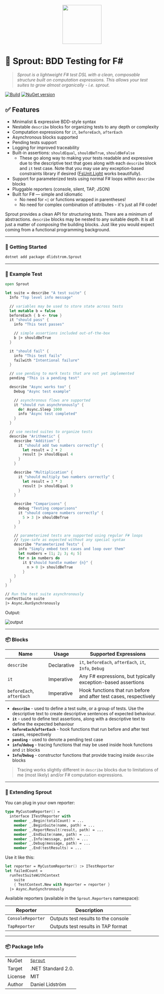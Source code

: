 <p align="center">
<img src="https://raw.githubusercontent.com/dlidstrom/Sprout/refs/heads/main/logo.png" height="128" width="128" />
</p>

# 🌱 Sprout: BDD Testing for F#

> *Sprout is a lightweight F# test DSL with a clean, composable structure built on computation expressions. This allows your test suites to grow almost organically - i.e. sprout.*

[![Build](https://github.com/dlidstrom/Sprout/actions/workflows/build.yml/badge.svg)](https://github.com/dlidstrom/Sprout/actions/workflows/build.yml)
[![NuGet version](https://badge.fury.io/nu/dlidstrom.Sprout.svg)](https://badge.fury.io/nu/dlidstrom.Sprout)

## ✅ Features

* Minimalist & expressive BDD-style syntax
* Nestable `describe` blocks for organizing tests to any depth or complexity
* Computation expressions for `it`, `beforeEach`, `afterEach`
* Asynchronous blocks supported
* Pending tests support
* Logging for improved traceability
* Built-in assertions: `shouldEqual`, `shouldBeTrue`, `shouldBeFalse`
  * These go along way to making your tests readable and expressive due to the
    descriptive text that goes along with each `describe` block and `it` test
    case. Note that you may use any exception-based constraints library if
    desired ([FsUnit.Light](https://github.com/Lanayx/FsUnit.Light) works
    beautifully).
* Support for parameterized tests using normal F# loops within `describe` blocks
* Pluggable reporters (console, silent, TAP, JSON)
* Built for F# — simple and idiomatic
  * No need for `<|` or functions wrapped in parentheses!
  * No need for complex combination of attributes - it's just all F# code!

Sprout provides a clean API for structuring tests. There are a minimum of
abstractions. `describe` blocks may be nested to any suitable depth. It is all
just a matter of *composing* the building blocks. Just like you would expect
coming from a functional programming background.

---

### 🚀 Getting Started

```bash
dotnet add package dlidstrom.Sprout
```

---

### 🧪 Example Test

```fsharp
open Sprout

let suite = describe "A test suite" {
  Info "Top level info message"

  // variables may be used to store state across tests
  let mutable b = false
  beforeEach { b <- true }
  it "should pass" {
    info "This test passes"

    // simple assertions included out-of-the-box
    b |> shouldBeTrue
  }

  it "should fail" {
    info "This test fails"
    failwith "Intentional failure"
  }

  // use pending to mark tests that are not yet implemented
  pending "This is a pending test"

  describe "Async works too" {
    Debug "Async test example"

    // asynchronous flows are supported
    it "should run asynchronously" {
      do! Async.Sleep 1000
      info "Async test completed"
    }
  }

  // use nested suites to organize tests
  describe "Arithmetic" {
    describe "Addition" {
      it "should add two numbers correctly" {
        let result = 2 + 2
        result |> shouldEqual 4
      }
    }

    describe "Multiplication" {
      it "should multiply two numbers correctly" {
        let result = 3 * 3
        result |> shouldEqual 9
      }
    }

    describe "Comparisons" {
      debug "Testing comparisons"
      it "should compare numbers correctly" {
        5 > 3 |> shouldBeTrue
      }
    }

    // parameterized tests are supported using regular F# loops
    // type-safe as expected without any special syntax
    describe "Parameterized Tests" {
      info "Simply embed test cases and loop over them"
      let numbers = [1; 2; 3; 4; 5]
      for n in numbers do
        it $"should handle number {n}" {
          n > 0 |> shouldBeTrue
        }
    }
  }
}

// Run the test suite asynchronously
runTestSuite suite
|> Async.RunSynchronously
```

Output:

![output](https://raw.githubusercontent.com/dlidstrom/Sprout/refs/heads/main/out.png)

---

### 📦 Blocks

| Name | Usage | Supported Expressions |
|-|-|-|
| `describe` | Declarative | `it`, `beforeEach`, `afterEach`, `it`, `Info`, `Debug` |
| `it` | Imperative | Any F# expressions, but typically exception-based assertions |
| `beforeEach`, `afterEach` | Imperative | Hook functions that run before and after test cases, respectively |

* **`describe`** - used to define a test suite, or a group of tests. Use the
  descriptive text to create descriptive sentences of expected behaviour.
* **`it`** - used to define test assertions, along with a descriptive text to
  define the expected behaviour
* **`beforeEach`/`afterEach`** - hook functions that run before and after test
  cases, respectively
* **`pending`** - used to denote a pending test case
* **`info`/`debug`** - tracing functions that may be used inside hook functions
  and `it` blocks
* **`Info`/`Debug`** - constructor functions that provide tracing inside
  `describe` blocks

> Tracing works slightly different in `describe` blocks due to limitations of me
> (most likely) and/or F# computation expressions.

---

### 🧩 Extending Sprout

You can plug in your own reporter:

```fsharp
type MyCustomReporter() =
  interface ITestReporter with
    member _.Begin(totalCount) = ...
    member _.BeginSuite(name, path) = ...
    member _.ReportResult(result, path) = ...
    member _.EndSuite(name, path) = ...
    member _.Info(message, path) = ...
    member _.Debug(message, path) = ...
    member _.End(testResults) = ...
```

Use it like this:

```fsharp
let reporter = MyCustomReporter() :> ITestReporter
let failedCount =
  runTestSuiteWithContext
    suite
    { TestContext.New with Reporter = reporter }
  |> Async.RunSynchronously
```

Available reporters (available in the `Sprout.Reporters` namespace):

| Reporter | Description |
| -------- | ----------- |
| `ConsoleReporter` | Outputs test results to the console |
| `TapReporter` | Outputs test results in TAP format |

---

### 📦 Package Info

|         |                             |
| ------- | --------------------------- |
| NuGet   | [`Sprout`](https://www.nuget.org/packages/dlidstrom.Sprout) |
| Target  | .NET Standard 2.0.          |
| License | MIT                         |
| Author  | Daniel Lidström             |

